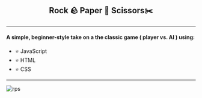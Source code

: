 ## <p align="center"> Rock 🪨 Paper 📃 Scissors✂️</p>

---

#### A simple, beginner-style take on a the classic game ( player vs. AI ) using:

- ⭐️ JavaScript
- ⭐️ HTML
- ⭐️ CSS

---

![rps](https://user-images.githubusercontent.com/84409001/156870033-a9072319-b613-46ab-b8a5-478bde1caf59.png)

</p>